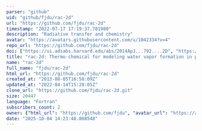 ```yaml
---
parser: "github"
uid: "github/fjdu/rac-2d"
url: "https://github.com/fjdu/rac-2d"
timestamp: "2022-07-17 17:19:37.781980"
description: "Radiative transfer and chemistry"
avatar: "https://avatars.githubusercontent.com/u/1042334?v=4"
repo_url: "https://github.com/fjdu/rac-2d"
doi: ["https://ui.adsabs.harvard.edu/abs/2014ApJ...792....2D", "https://ui.adsabs.harvard.edu/abs/2017ascl.soft11015D/abstract"]
title: "rac-2d: Thermo-chemical for modeling water vapor formation in protoplanetary disks"
name: "rac-2d"
full_name: "fjdu/rac-2d"
html_url: "https://github.com/fjdu/rac-2d"
created_at: "2013-08-05T16:58:09Z"
updated_at: "2022-04-14T15:28:05Z"
clone_url: "https://github.com/fjdu/rac-2d.git"
size: 20447
language: "Fortran"
subscribers_count: 2
owner: {"html_url": "https://github.com/fjdu", "avatar_url": "https://avatars.githubusercontent.com/u/1042334?v=4", "login": "fjdu", "type": "User"}
date: "2025-10-04 14:23:48.008548"
---
```

